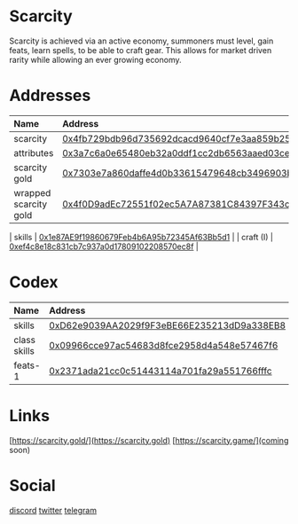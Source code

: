 # Scarcity
Scarcity is achieved via an active economy, summoners must level, gain feats, learn spells, to be able to craft gear. This allows for market driven rarity while allowing an ever growing economy.

# Addresses

| Name | Address |
| :--- | :--- |
| scarcity | [0x4fb729bdb96d735692dcacd9640cf7e3aa859b25](https://polygonscan.com/address/0x4fb729bdb96d735692dcacd9640cf7e3aa859b25) |
| attributes | [0x3a7c6a0e65480eb32a0ddf1cc2db6563aaed03ce](https://polygonscan.com/address/0x3a7c6a0e65480eb32a0ddf1cc2db6563aaed03ce) |
| scarcity gold | [0x7303e7a860daffe4d0b33615479648cb3496903b](https://polygonscan.com/address/0x7303e7a860daffe4d0b33615479648cb3496903b) |
| wrapped scarcity gold| [0x4f0D9adEc72551f02ec5A7A87381C84397F343c3](https://polygonscan.com/address/0x4f0D9adEc72551f02ec5A7A87381C84397F343c3) |

| skills | [0x1e87AE9f19860679Feb4b6A95b72345Af63Bb5d1](https://polygonscan.com/address/0x1e87AE9f19860679Feb4b6A95b72345Af63Bb5d1) |
| craft (I) | [0xef4c8e18c831cb7c937a0d17809102208570ec8f](https://polygonscan.com/address/0xef4c8e18c831cb7c937a0d17809102208570ec8f) |

# Codex

| Name | Address |
| :--- | :--- |
| skills | [0xD62e9039AA2029f9F3eBE66E235213dD9a338EB8](https://polygonscan.com/address/0xd62e9039aa2029f9f3ebe66e235213dd9a338eb8) |
| class skills | [0x09966cce97ac54683d8fce2958d4a548e57467f6](https://polygonscan.com/address/0x09966cce97ac54683d8fce2958d4a548e57467f6) |
| feats-1 | [0x2371ada21cc0c51443114a701fa29a551766fffc](https://polygonscan.com/address/0x2371ada21cc0c51443114a701fa29a551766fffc) |

# Links

[https://scarcity.gold/](https://scarcity.gold)
[https://scarcity.game/](coming soon)

# Social

[discord](https://discord.gg/eS2MxydA)
[twitter](https://twitter.com/scarcitygold)
[telegram](https://t.me/scarcitygold)


